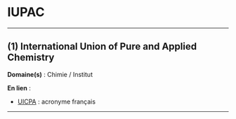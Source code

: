 # IUPAC

--------------------

## (1) International Union of Pure and Applied Chemistry

**Domaine(s)** : Chimie / Institut

**En lien** :

+ [UICPA](../U/uicpa.md) : acronyme français

--------------------